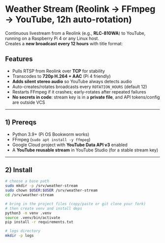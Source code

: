 # Weather Stream (Reolink → FFmpeg → YouTube, 12h auto-rotation)

Continuous livestream from a Reolink (e.g., **RLC‑810WA**) to YouTube, running on a Raspberry Pi 4 or any Linux host.  
Creates a **new broadcast every 12 hours** with title format:


## Features
- Pulls RTSP from Reolink over **TCP** for stability
- Transcodes to **720p H.264 + AAC** (Pi 4 friendly)
- **Adds silent stereo audio** so YouTube always detects audio
- Auto-creates/rotates broadcasts every `ROTATION_HOURS` (default 12)
- Restarts FFmpeg if it crashes; early-rotates after repeated failures
- **No secrets in code**: stream key is in a **private file**, and API tokens/config are outside VCS

---

## 1) Prereqs
- Python 3.9+ (Pi OS Bookworm works)
- FFmpeg (`sudo apt install -y ffmpeg`)
- Google Cloud project with **YouTube Data API v3** enabled
- A **YouTube reusable stream** in YouTube Studio (for a stable stream key)

---

## 2) Install
```bash
# choose a base path
sudo mkdir -p /srv/weather-stream
sudo chown $USER:$USER /srv/weather-stream
cd /srv/weather-stream

# bring in the project files (copy/paste or git clone your fork)
# then create venv and install deps
python3 -m venv .venv
source .venv/bin/activate
pip install -r requirements.txt

# logs directory
mkdir -p logs
